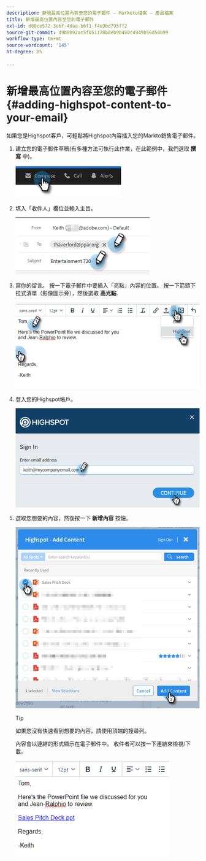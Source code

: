 ```yaml
---
description: 新增最高位置內容至您的電子郵件 — Marketo檔案 — 產品檔案
title: 新增最高位置內容至您的電子郵件
exl-id: d80ce572-3ebf-4daa-b6f1-f4e9bd795ff2
source-git-commit: d9b8b92ac5f051178b8eb9b450c4949b56d50b99
workflow-type: tm+mt
source-wordcount: '145'
ht-degree: 0%

---
```


# 新增最高位置內容至您的電子郵件 {#adding-highspot-content-to-your-email}

如果您是Highspot客戶，可輕鬆將Highspot內容插入您的Markto銷售電子郵件。

1. 建立您的電子郵件草稿(有多種方法可執行此作業，在此範例中，我們選取 **撰寫** 中)。

   ![](assets/adding-highspot-content-to-your-email-1.png)

1. 填入「收件人」欄位並輸入主旨。

   ![](assets/adding-highspot-content-to-your-email-2.png)

1. 寫你的留言。 按一下電子郵件中要插入「亮點」內容的位置。 按一下箭頭下拉式清單（影像圖示旁），然後選取 **高光點**.

   ![](assets/adding-highspot-content-to-your-email-3.png)

1. 登入您的Highspot帳戶。

   ![](assets/adding-highspot-content-to-your-email-4.png)

1. 選取您想要的內容，然後按一下 **新增內容** 按鈕。

   ![](assets/adding-highspot-content-to-your-email-5.png)

   >[!TIP]
   >
   >如果您沒有快速看到想要的內容，請使用頂端的搜尋列。

   內容會以連結的形式顯示在電子郵件中。 收件者可以按一下連結來檢視/下載。

   ![](assets/adding-highspot-content-to-your-email-6.png)
